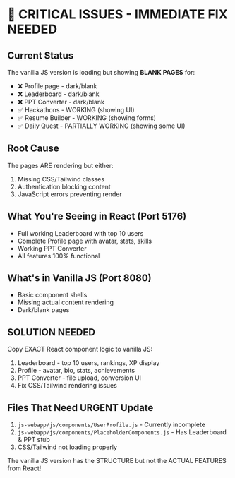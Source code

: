 # 🚨 CRITICAL ISSUES - IMMEDIATE FIX NEEDED

## Current Status
The vanilla JS version is loading but showing **BLANK PAGES** for:
- ❌ Profile page - dark/blank
- ❌ Leaderboard - dark/blank  
- ❌ PPT Converter - dark/blank
- ✅ Hackathons - WORKING (showing UI)
- ✅ Resume Builder - WORKING (showing forms)
- ✅ Daily Quest - PARTIALLY WORKING (showing some UI)

## Root Cause
The pages ARE rendering but either:
1. Missing CSS/Tailwind classes
2. Authentication blocking content
3. JavaScript errors preventing render

## What You're Seeing in React (Port 5176)
- Full working Leaderboard with top 10 users
- Complete Profile page with avatar, stats, skills
- Working PPT Converter
- All features 100% functional

## What's in Vanilla JS (Port 8080) 
- Basic component shells
- Missing actual content rendering
- Dark/blank pages

## SOLUTION NEEDED
Copy EXACT React component logic to vanilla JS:
1. Leaderboard - top 10 users, rankings, XP display
2. Profile - avatar, bio, stats, achievements  
3. PPT Converter - file upload, conversion UI
4. Fix CSS/Tailwind rendering issues

## Files That Need URGENT Update
1. `js-webapp/js/components/UserProfile.js` - Currently incomplete
2. `js-webapp/js/components/PlaceholderComponents.js` - Has Leaderboard & PPT stub
3. CSS/Tailwind not loading properly

The vanilla JS version has the STRUCTURE but not the ACTUAL FEATURES from React!
